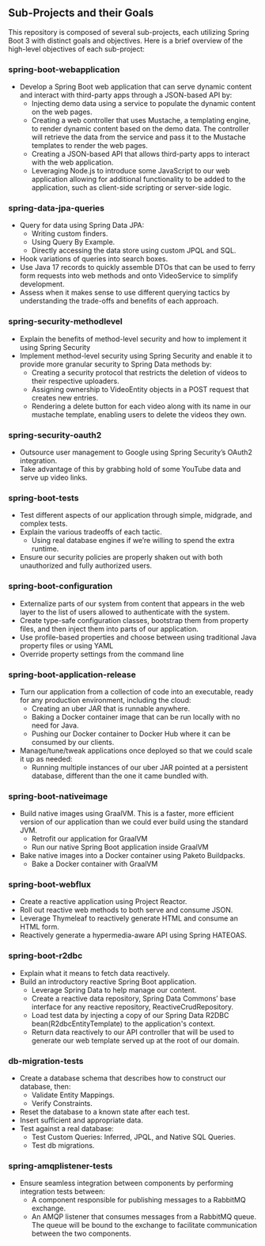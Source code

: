 ## Sub-Projects and their Goals

This repository is composed of several sub-projects, each utilizing Spring Boot 3 with distinct goals and objectives. Here is a brief overview of the high-level objectives of each sub-project:

### spring-boot-webapplication
- Develop a Spring Boot web application that can serve dynamic content and interact with third-party apps through a JSON-based API by:
  - Injecting demo data using a service to populate the dynamic content on the web pages.
  - Creating a web controller that uses Mustache, a templating engine, to render dynamic content based on the demo data. The controller will retrieve the data from the service and pass it to the Mustache templates to render the web pages.
  - Creating a JSON-based API that allows third-party apps to interact with the web application.
  - Leveraging Node.js to introduce some JavaScript to our web application allowing for additional functionality to be added to the application, such as client-side scripting or server-side logic.

### spring-data-jpa-queries
- Query for data using Spring Data JPA:
  - Writing custom finders.
  - Using Query By Example.
  - Directly accessing the data store using custom JPQL and SQL.
- Hook variations of queries into search boxes.
- Use Java 17 records to quickly assemble DTOs that can be used to ferry form requests into web methods and onto VideoService to simplify development.
- Assess when it makes sense to use different querying tactics by understanding the trade-offs and benefits of each approach.

### spring-security-methodlevel
- Explain the benefits of method-level security and how to implement it using Spring Security
- Implement method-level security using Spring Security and enable it to provide more granular security to Spring Data methods by:
  - Creating a security protocol that restricts the deletion of videos to their respective uploaders.
  - Assigning ownership to VideoEntity objects in a POST request that creates new entries.
  - Rendering a delete button for each video along with its name in our mustache template, enabling users to delete the videos they own.

### spring-security-oauth2
- Outsource user management to Google using Spring Security’s OAuth2 integration.
- Take advantage of this by grabbing hold of some YouTube data and serve up video links.

### spring-boot-tests
- Test different aspects of our application through simple, midgrade, and complex tests.
- Explain the various tradeoffs of each tactic.
    - Using real database engines if we’re willing to spend the extra runtime.
- Ensure our security policies are properly shaken out with both unauthorized and fully authorized users.

### spring-boot-configuration
- Externalize parts of our system from content that appears in the web layer to the list of users allowed to authenticate with the system.
- Create type-safe configuration classes, bootstrap them from property files, and then inject them into parts of our application.
- Use profile-based properties and choose between using traditional Java property files or using YAML
- Override property settings from the command line

### spring-boot-application-release
- Turn our application from a collection of code into an executable, ready for any production environment, including the cloud:
  - Creating an uber JAR that is runnable anywhere.
  - Baking a Docker container image that can be run locally with no need for Java.
  - Pushing our Docker container to Docker Hub where it can be consumed by our clients.
- Manage/tune/tweak applications once deployed so that we could scale it up as needed:
  - Running multiple instances of our uber JAR pointed at a persistent database, different than the one it came bundled with.

### spring-boot-nativeimage
- Build native images using GraalVM. This is a faster, more efficient version of our application than we could ever build using the standard JVM.
  - Retrofit our application for GraalVM
  - Run our native Spring Boot application inside GraalVM
- Bake native images into a Docker container using Paketo Buildpacks.
  - Bake a Docker container with GraalVM

### spring-boot-webflux
- Create a reactive application using Project Reactor.
- Roll out reactive web methods to both serve and consume JSON.
- Leverage Thymeleaf to reactively generate HTML and consume an HTML form.
- Reactively generate a hypermedia-aware API using Spring HATEOAS.

### spring-boot-r2dbc
- Explain what it means to fetch data reactively.
- Build an introductory reactive Spring Boot application.
  - Leverage Spring Data to help manage our content.
  - Create a reactive data repository, Spring Data Commons’ base interface for any reactive repository, ReactiveCrudRepository.
  - Load test data by injecting a copy of our Spring Data R2DBC bean(R2dbcEntityTemplate) to the application's context.
  - Return data reactively to our API controller that will be used to generate our web template served up at the root of our domain.

### db-migration-tests
- Create a database schema that describes how to construct our database, then:
  - Validate Entity Mappings.
  - Verify Constraints.
- Reset the database to a known state after each test.
- Insert sufficient and appropriate data.
- Test against a real database:
  - Test Custom Queries: Inferred, JPQL, and Native SQL Queries.
  - Test db migrations.

### spring-amqplistener-tests
- Ensure seamless integration between components by performing integration tests between:
  - A component responsible for publishing messages to a RabbitMQ exchange.
  - An AMQP listener that consumes messages from a RabbitMQ queue. The queue will be bound to the exchange to facilitate communication between the two components.

